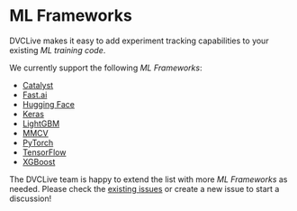 # ML Frameworks

DVCLive makes it easy to add experiment tracking capabilities to your existing
_ML training code_.

We currently support the following _ML Frameworks_:

- [Catalyst](/docs/dvclive/ml-frameworks/catalyst)
- [Fast.ai](/docs/dvclive/ml-frameworks/fastai)
- [Hugging Face](/docs/dvclive/ml-frameworks/huggingface)
- [Keras](/docs/dvclive/ml-frameworks/keras)
- [LightGBM](/docs/dvclive/ml-frameworks/lightgbm)
- [MMCV](/docs/dvclive/ml-frameworks/mmcv)
- [PyTorch](/docs/dvclive/ml-frameworks/pytorch)
- [TensorFlow](/docs/dvclive/ml-frameworks/tensorflow)
- [XGBoost](/docs/dvclive/ml-frameworks/xgboost)

The DVCLive team is happy to extend the list with more _ML Frameworks_ as
needed. Please check the
[existing issues](https://github.com/iterative/dvclive/issues?q=is%3Aissue+is%3Aopen+label%3Aintegrations)
or create a new issue to start a discussion!
